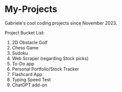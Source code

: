 # My-Projects
Gabriele's cool coding projects since November 2023. 




Project Bucket List:

1. 2D Obstacle Golf
2. Chess Game
3. Sudoku
4. Web Scraper (regarding Stock picks)
5. To-Do app
6. Personal Portfolio/Stock Tracker
7. Flashcard App
8. Typing Speed Test
9. ChatGPT add-on
